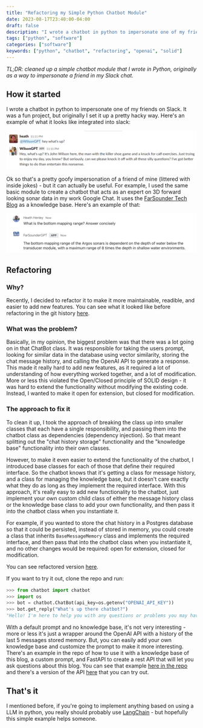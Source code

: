 ```yaml
---
title: "Refactoring my Simple Python Chatbot Module"
date: 2023-08-17T23:40:00-04:00
draft: false
description: "I wrote a chatbot in python to impersonate one of my friends on Slack. It was a fun project, but originally I set it up a pretty hacky way. Recently, I decided to refactor it to make it more maintainable and easier to add new features. There's no real reason to use this module instead of LangChain, but it's a simple example that I hope will help somewhere learn."
tags: ["python", "software"]
categories: ["software"]
keywords: ["python", "chatbot", "refactoring", "openai", "solid"]
---
```


*TL;DR: cleaned up a simple chatbot module that I wrote in Python, originally
as a way to impersonate a friend in my Slack chat.*

## How it started
I wrote a chatbot in python to impersonate one of my friends on Slack. It was a
fun project, but originally I set it up a pretty hacky way.  Here's an example
of what it looks like integrated into slack:

![Example of chatbot in slack](/chatbot/slack.png)

Ok so that's a pretty goofy impersonation of a friend of mine (littered with
inside jokes) - but it can actually be useful. For example, I used the same 
basic module to create a chatbot that acts as an expert on 3D forward looking
sonar data in my work Google Chat. It uses the
[FarSounder Tech Blog](https://www.farsounder.com/blog) as a knowledge base. Here's an example of that:

![Example of chatbot in google chat](/chatbot/gchat.jpg)

## Refactoring
### Why?
Recently, I decided to refactor it to make it more maintainable, readible, and
easier to add new features. You can see what it looked like before refactoring 
in the git history [here](https://github.com/heathhenley/ChatGPTBot/blob/671551e85270a786e3cf396d8ee88db7a529bd46/chatbot/chatbot.py#L45).

### What was the problem?
Basically, in my opinion, the biggest problem was that there was a lot going on 
in that ChatBot class. It was responsible for taking the users prompt, looking
for similar data in the database using vector similarity, storing the chat
message history, and calling the OpenAI API to generate a response. This
made it really hard to add new features, as it required a lot of understanding
of how everything worked together, and a lot of modification. More or less this
violated the Open/Closed principle of SOLID design - it was hard to extend the
functionality without modifying the existing code. Instead, I wanted to make it
open for extension, but closed for modification.

### The approach to fix it
To clean it up, I took the approach of breaking the class up into smaller
classes that each have a single responsibility, and passing them into the
chatbot class as dependencies (dependency injection). So that meant splitting
out the "chat history storage" functionality and the "knowledge base"
functionality into their own classes.

However, to make it even easier to extend
the functionality of the chatbot, I introduced base classes for each of those
that define their required interface. So the chatbot knows that it's getting a 
class for message history, and a class for managing the knowledge base, but it
doesn't care exactly what they do as long as they implement the required 
interface. With this approach, it's really easy to add new functionality to the
chatbot, just implement your own custom child class of either the message 
history class or the knowledge base class to add your own functionality, and
then pass it into the chatbot class when you instantiate it.

For example, if you wanted to store the chat history in a Postgres database so
that it could be persisted, instead of stored in memory, you could create a
class that inherits `BaseMessageMemory` class and implements the required 
interface, and then pass that into the chatbot class when you instantiate it,
and no other changes would be required: open for
extension, closed for modification.

You can see refactored version [here](https://github.com/heathhenley/ChatGPTBot/blob/main/chatbot/chatbot.py).

If you want to try it out, clone the repo and run:
```python
>>> from chatbot import chatbot
>>> import os
>>> bot = chatbot.ChatBot(api_key=os.getenv("OPENAI_API_KEY"))
>>> bot.get_reply("What's up there chatbot?")
"Hello! I'm here to help you with any questions or problems you may have. How can I assist you today?"
```

With a default prompt and no knowledge base, it's not very interesting - more
or less it's just a wrapper around the OpenAI API with a history of the last 5
messages stored memory. But, you can easily add your own knowledge base
and customize the prompt to make it more interesting. There's an example in the
repo of how to use it with a knowledge base of this blog, a custom prompt,
and FastAPI to create a rest API that will let you ask questions about this
blog. You can see that example [here in the repo](https://github.com/heathhenley/ChatGPTBot/tree/main/examples/fast_api) and there's a version
of the API [here](https://heathblogbot.up.railway.app/docs) that you can try
out.

## That's it
I mentioned before, if you're going to implement anything based on using a
LLM in python, you really should probably use
[LangChain](https://github.com/langchain-ai/langchain) - but hopefully this simple example helps someone.
